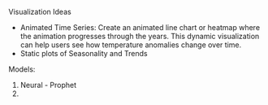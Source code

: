 Visualization Ideas
- Animated Time Series: Create an animated line chart or heatmap where the animation progresses through the years. This dynamic visualization can help users see how temperature anomalies change over time.
- Static plots of Seasonality and Trends

Models:
1. Neural - Prophet
2. 